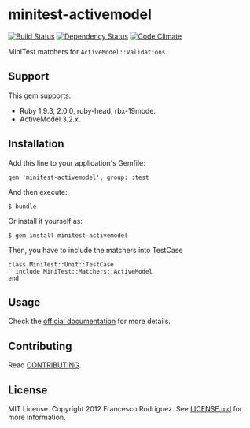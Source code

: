 # minitest-activemodel

[![Build Status](https://secure.travis-ci.org/frodsan/minitest-activemodel.png?branch=master&.png)](http://travis-ci.org/frodsan/minitest-activemodel)
[![Dependency Status](https://gemnasium.com/frodsan/minitest-activemodel.png)](https://gemnasium.com/frodsan/minitest-activemodel)
[![Code Climate](https://codeclimate.com/github/frodsan/minitest-activemodel.png)](https://codeclimate.com/github/frodsan/minitest-activemodel)

MiniTest matchers for `ActiveModel::Validations`.

## Support

This gem supports:

+ Ruby 1.9.3, 2.0.0, ruby-head, rbx-19mode.
+ ActiveModel 3.2.x.

## Installation

Add this line to your application's Gemfile:

    gem 'minitest-activemodel', group: :test

And then execute:

    $ bundle

Or install it yourself as:

    $ gem install minitest-activemodel

Then, you have to include the matchers into TestCase

    class MiniTest::Unit::TestCase
      include MiniTest::Matchers::ActiveModel
    end

## Usage

Check the [official documentation](http://rubydoc.info/github/frodsan/minitest-activemodel/master/frames)
for more details.

## Contributing

Read [CONTRIBUTING](https://github.com/frodsan/minitest-activemodel/blob/master/CONTRIBUTING.md).

## License

MIT License. Copyright 2012 Francesco Rodriguez. See [LICENSE.md](https://github.com/frodsan/minitest-activemodel/blob/master/LICENSE.md)
for more information.
